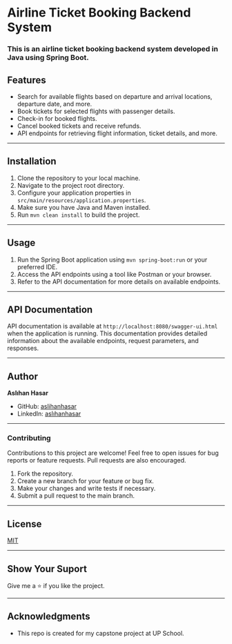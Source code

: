 # Airline Ticket Booking Backend System

### This is an airline ticket booking backend system developed in Java using Spring Boot.

## Features

- Search for available flights based on departure and arrival locations, departure date, and more.
- Book tickets for selected flights with passenger details.
- Check-in for booked flights.
- Cancel booked tickets and receive refunds.
- API endpoints for retrieving flight information, ticket details, and more.

---

## Installation

1. Clone the repository to your local machine.
2. Navigate to the project root directory.
3. Configure your application properties in `src/main/resources/application.properties`.
4. Make sure you have Java and Maven installed.
5. Run `mvn clean install` to build the project.

---

## Usage

1. Run the Spring Boot application using `mvn spring-boot:run` or your preferred IDE.
2. Access the API endpoints using a tool like Postman or your browser.
3. Refer to the API documentation for more details on available endpoints.


---

## API Documentation

API documentation is available at `http://localhost:8080/swagger-ui.html` when the application is running. 
This documentation provides detailed information about the available endpoints, request parameters, and responses.

---

## Author

**Aslıhan Hasar**

* GitHub: [aslihanhasar](https://github.com/aslihanhasar)
* LinkedIn: [aslıhanhasar](https://www.linkedin.com/in/asl%C4%B1hanhasar
  )

---

### Contributing

Contributions to this project are welcome! Feel free to open issues for bug reports or feature requests. Pull requests are also encouraged.

1. Fork the repository.
2. Create a new branch for your feature or bug fix.
3. Make your changes and write tests if necessary.
4. Submit a pull request to the main branch.

---

## License

[MIT](https://choosealicense.com/licenses/mit/)

---

## Show Your Suport

Give me a &#11088; if you like the project.

---

## Acknowledgments

* This repo is created for my capstone project at UP School.



